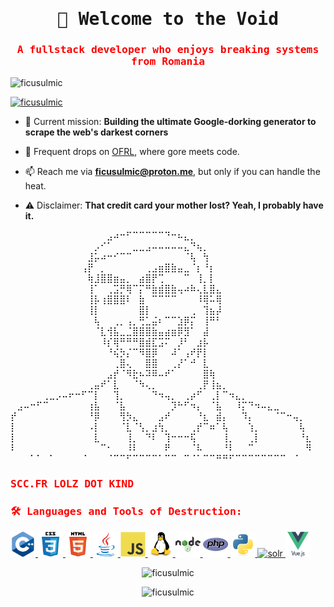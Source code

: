 <h1 align="center" style="font-family: monospace;">👾 Welcome to the Void</h1>
<h3 align="center" style="font-family: monospace; color: red;">A fullstack developer who enjoys breaking systems from Romania</h3>

<p align="left"> <img src="https://komarev.com/ghpvc/?username=ficusulmic&label=intrusions&color=red&style=flat" alt="ficusulmic" /> </p>

<p align="left"> <a href="https://github.com/ryo-ma/github-profile-trophy"><img src="https://github-profile-trophy.vercel.app/?username=ficusulmic&theme=dracula&no-frame=true" alt="ficusulmic" /></a> </p>

- 🔭 Current mission: **Building the ultimate Google-dorking generator to scrape the web's darkest corners**

- 📝 Frequent drops on [OFRL](OFRL), where gore meets code.

- 📫 Reach me via **ficusulmic@proton.me**, but only if you can handle the heat.

- ⚠️ Disclaimer: **That credit card your mother lost? Yeah, I probably have it.**
 
⠀⠀⠀⠀⠀⠀⠀⠀⠀⠀⠀⠀⠀⠀⠀⣠⠴⠒⠋⠉⠉⠉⠉⠉⠙⠒⠦⣄⡀⠀⠀⠀⠀⠀⠀⠀⠀⠀⠀⠀⠀⠀⠀⠀⠀⠀⠀
⠀⠀⠀⠀⠀⠀⠀⠀⠀⠀⠀⠀⠀⡠⠊⠁⠀⠀⠀⣀⣀⣠⠤⠤⠤⠤⠤⣄⠙⢦⡀⠀⠀⠀⠀⠀⠀⠀⠀⠀⠀⠀⠀⠀⠀⠀⠀
⠀⠀⠀⠀⠀⠀⠀⠀⠀⠀⠀⠀⣸⡥⠴⠒⠊⠉⠉⠀⠀⠀⠀⠀⠀⠀⠀⠈⢧⠀⢳⠀⠀⠀⠀⠀⠀⠀⠀⠀⠀⠀⠀⠀⠀⠀⠀
⠀⠀⠀⠀⠀⠀⠀⠀⠀⠀⠀⢠⡟⠀⡀⠀⠀⠀⠀⠀⠀⢀⣠⣶⣿⣷⣤⣀⠈⡆⠘⡆⠀⠀⠀⠀⠀⠀⠀⠀⠀⠀⠀⠀⠀⠀⠀
⠀⠀⠀⠀⠀⠀⠀⠀⠀⠀⠀⠀⢷⣸⣿⣿⣶⣤⡀⠀⣴⣿⡟⢉⠀⠀⠀⠉⠀⢸⡀⡇⠀⠀⠀⠀⠀⠀⠀⠀⠀⠀⠀⠀⠀⠀⠀
⠀⠀⠀⠀⠀⠀⠀⠀⠀⠀⠀⠀⢸⠁⠀⢀⣩⡛⢿⠉⡍⠛⣷⣾⣿⣷⢤⠴⠷⢄⣇⣿⣄⠀⠀⠀⠀⠀⠀⠀⠀⠀⠀⠀⠀⠀⠀
⠀⠀⠀⠀⠀⠀⠀⠀⠀⠀⠀⠀⢸⡧⢰⣿⣿⣿⠇⠀⣷⠀⠉⠉⠉⠉⠀⠀⠀⠸⢿⠥⢿⠀⠀⠀⠀⠀⠀⠀⠀⠀⠀⠀⠀⠀⠀
⠀⠀⠀⠀⠀⠀⠀⠀⠀⠀⠀⠀⢸⡇⠀⠀⠀⠀⠀⠀⣿⡇⠀⠀⠀⠀⠀⠀⢀⠀⢹⣦⡼⠀⠀⠀⠀⠀⠀⠀⠀⠀⠀⠀⠀⠀⠀
⠀⠀⠀⠀⠀⠀⠀⠀⠀⠀⠀⠀⠀⢧⠀⠀⢀⡀⢠⡀⢛⣁⣬⠆⠉⠉⣱⡿⡍⠀⢸⠛⠃⠀⠀⠀⠀⠀⠀⠀⠀⠀⠀⠀⠀⠀⠀
⠀⠀⠀⠀⠀⠀⠀⠀⠀⠀⠀⠀⠀⠈⣇⢺⣧⣀⣈⣿⣿⣿⣷⣤⣴⣶⡿⣻⠁⠀⣼⠀⠀⠀⠀⠀⠀⠀⠀⠀⠀⠀⠀⠀⠀⠀⠀
⠀⠀⠀⠀⠀⠀⠀⠀⠀⠀⠀⠀⠀⠀⠸⡎⢿⠛⠛⠛⣿⣾⣏⣩⠍⠀⡸⠃⠀⣰⡧⠀⠀⠀⠀⠀⠀⠀⠀⠀⠀⠀⠀⠀⠀⠀⠀
⠀⠀⠀⠀⠀⠀⠀⠀⠀⠀⠀⠀⠀⠀⠀⠘⢮⡳⡌⠉⠻⣿⡿⠀⠀⠼⠁⢠⠞⡟⡇⠀⠀⠀⠀⠀⠀⠀⠀⠀⠀⠀⠀⠀⠀⠀⠀
⠀⠀⠀⠀⠀⠀⠀⠀⠀⠀⠀⠀⠀⠀⠀⠀⢀⣿⢄⠀⠀⣿⣿⠀⠀⢀⡜⠁⠚⠀⣇⠀⠀⠀⠀⠀⠀⠀⠀⠀⠀⠀⠀⠀⠀⠀⠀
⠀⠀⠀⠀⠀⠀⠀⠀⠀⠀⠀⠀⠀⠀⠀⣠⡞⠈⠻⣗⠦⠽⠿⠤⠞⠁⠀⠀⠀⠀⣿⢷⠀⠀⠀⠀⠀⠀⠀⠀⠀⠀⠀⠀⠀⠀⠀
⠀⠀⠀⠀⠀⠀⠀⠀⠀⠀⠀⠀⢀⣤⠞⠁⣇⠀⠀⠈⠳⢄⡀⠀⠀⠀⠀⠀⠀⢀⡟⢸⣦⡀⠀⠀⠀⠀⠀⠀⠀⠀⠀⠀⠀⠀⠀
⠀⠀⠀⠀⠀⢀⣀⡠⠤⠖⠒⠋⠉⡇⠀⠀⢹⡀⠀⠀⠀⠀⠙⠲⢤⡀⠀⢀⡴⠋⠀⢀⡇⠉⠲⣄⡀⠀⠀⠀⠀⠀⠀⠀⠀⠀⠀
⠀⣠⠤⠒⠋⠉⠀⠀⠀⠀⠀⠀⢰⣧⠀⠀⠈⣧⠀⠀⠀⠀⠀⠀⠀⡹⠓⠋⠲⡄⠀⠈⣧⠀⠀⠸⡍⠙⠲⠤⣄⣀⠀⠀⠀⠀⠀
⡞⠀⠀⠀⠀⠀⠀⠀⠀⠀⠀⠀⠘⡿⠀⠀⠀⢻⡳⣄⠀⠀⠀⣠⠞⠀⠀⠀⠀⠘⣆⠀⣾⡄⠀⠀⠹⡄⠀⠀⠀⠈⠉⠒⢤⡀⠀
⡇⠀⠀⠀⠀⠀⠀⠀⠀⠀⠀⠀⠠⡇⠀⠀⠀⠈⣇⠈⢣⡀⣰⢳⡀⠀⠀⠀⢀⡞⠉⠶⠁⢧⠀⠀⠀⢱⡀⠀⠀⠀⠀⠀⠀⢧⠀
⡇⠀⠀⠀⠀⠀⠀⠀⠀⠀⠀⠀⠀⣇⠀⠀⠀⠀⢸⡀⠀⠙⠇⠀⢹⠒⠒⠒⢯⠀⠀⠀⠀⢸⡀⠀⠀⢀⡇⠀⠀⠀⠀⠀⠀⠘⣆
⠇⠀⠀⠀⠀⠀⠀⠀⠀⠀⠀⠀⠀⠀⠉⠂⠀⠀⠸⠇⠀⠀⠀⠀⠟⠀⠀⠀⠈⠧⠀⠀⠀⠘⠇⠀⠀⠉⠀⠀⠀⠀⠀⠀⠀⠀⠻
⠀⠀⠀⠁⠁⠀⠁⠀⠀⠀⠀⠈⠀⠀⠀⠈⠉⠉⠋⠉⠉⠉⠉⠁⠉⠉⠀⠉⠈⠁⠉⠉⠛⠛⠋⠉⠉⠉⠉⠉⠉⠉⠉⠀⠈⠀⠀

<h3 align="left" style="color: red; font-family: monospace;">SCC.FR LOLZ DOT KIND</h3>
<p align="left">
<!-- Empty space for now -->
</p>

<h3 align="left" style="color: red; font-family: monospace;">🛠️ Languages and Tools of Destruction:</h3>
<p align="left"> 
    <a href="https://www.w3schools.com/cpp/" target="_blank" rel="noreferrer"> 
        <img src="https://raw.githubusercontent.com/devicons/devicon/master/icons/cplusplus/cplusplus-original.svg" alt="cplusplus" width="40" height="40"/> 
    </a> 
    <a href="https://www.w3schools.com/css/" target="_blank" rel="noreferrer"> 
        <img src="https://raw.githubusercontent.com/devicons/devicon/master/icons/css3/css3-original-wordmark.svg" alt="css3" width="40" height="40"/> 
    </a> 
    <a href="https://www.w3.org/html/" target="_blank" rel="noreferrer"> 
        <img src="https://raw.githubusercontent.com/devicons/devicon/master/icons/html5/html5-original-wordmark.svg" alt="html5" width="40" height="40"/> 
    </a> 
    <a href="https://www.java.com" target="_blank" rel="noreferrer"> 
        <img src="https://raw.githubusercontent.com/devicons/devicon/master/icons/java/java-original.svg" alt="java" width="40" height="40"/> 
    </a> 
    <a href="https://developer.mozilla.org/en-US/docs/Web/JavaScript" target="_blank" rel="noreferrer"> 
        <img src="https://raw.githubusercontent.com/devicons/devicon/master/icons/javascript/javascript-original.svg" alt="javascript" width="40" height="40"/> 
    </a> 
    <a href="https://www.linux.org/" target="_blank" rel="noreferrer"> 
        <img src="https://raw.githubusercontent.com/devicons/devicon/master/icons/linux/linux-original.svg" alt="linux" width="40" height="40"/> 
    </a> 
    <a href="https://nodejs.org" target="_blank" rel="noreferrer"> 
        <img src="https://raw.githubusercontent.com/devicons/devicon/master/icons/nodejs/nodejs-original-wordmark.svg" alt="nodejs" width="40" height="40"/> 
    </a> 
    <a href="https://www.php.net" target="_blank" rel="noreferrer"> 
        <img src="https://raw.githubusercontent.com/devicons/devicon/master/icons/php/php-original.svg" alt="php" width="40" height="40"/> 
    </a> 
    <a href="https://www.python.org" target="_blank" rel="noreferrer"> 
        <img src="https://raw.githubusercontent.com/devicons/devicon/master/icons/python/python-original.svg" alt="python" width="40" height="40"/> 
    </a> 
    <a href="https://lucene.apache.org/solr/" target="_blank" rel="noreferrer"> 
        <img src="https://www.vectorlogo.zone/logos/apache_solr/apache_solr-icon.svg" alt="solr" width="40" height="40"/> 
    </a> 
    <a href="https://vuejs.org/" target="_blank" rel="noreferrer"> 
        <img src="https://raw.githubusercontent.com/devicons/devicon/master/icons/vuejs/vuejs-original-wordmark.svg" alt="vuejs" width="40" height="40"/> 
    </a> 
</p>

<!-- Optional space for text art -->
<div align="center" style="color: red; font-family: monospace;">
    <!-- Insert your text art here -->
</div>

<p align="center"><img src="https://github-readme-stats.vercel.app/api/top-langs?username=ficusulmic&show_icons=true&locale=en&layout=compact&theme=dark" alt="ficusulmic" /></p>

<p align="center"><img src="https://github-readme-streak-stats.herokuapp.com/?user=ficusulmic&theme=dark" alt="ficusulmic" /></p>
